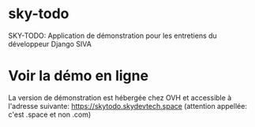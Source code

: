 # sky-todo
 SKY-TODO: Application de démonstration pour les entretiens du développeur Django SIVA

# Voir la démo en ligne
 La version de démonstration est hébergée chez OVH et accessible à l'adresse suivante: https://skytodo.skydevtech.space (attention appellée: c'est .space et non .com)
